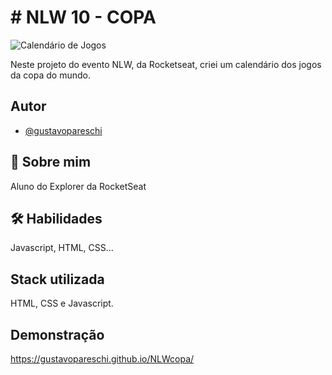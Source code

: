 # # NLW 10 - COPA

![Calendário de Jogos](https://i.imgur.com/CzaWh2d.jpg)

Neste projeto do evento NLW, da Rocketseat, criei um calendário dos jogos da copa do mundo.

## Autor

- [@gustavopareschi](https://github.com/gustavopareschi)


## 🚀 Sobre mim
Aluno do Explorer da RocketSeat



## 🛠 Habilidades
Javascript, HTML, CSS...


## Stack utilizada

HTML, CSS e Javascript.



## Demonstração

https://gustavopareschi.github.io/NLWcopa/
